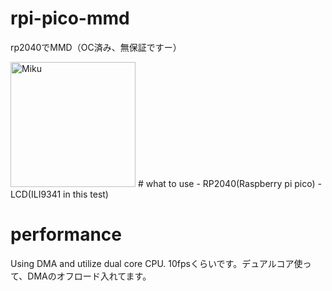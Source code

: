 # rpi-pico-mmd
rp2040でMMD（OC済み、無保証ですー）

<img src="https://raw.githubusercontent.com/elect-gombe/rpi-pico-mmd/master/out.gif" alt="Miku" width="200">
# what to use
- RP2040(Raspberry pi pico)
- LCD(ILI9341 in this test)

# performance
Using DMA and utilize dual core CPU.
10fpsくらいです。デュアルコア使って、DMAのオフロード入れてます。
